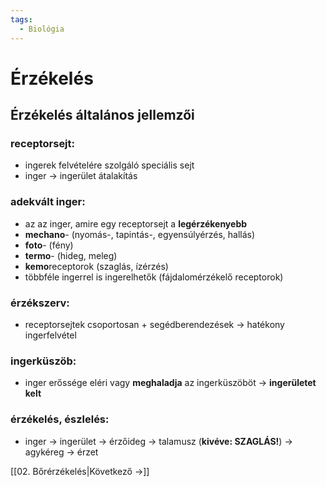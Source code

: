 ```yaml
---
tags:
  - Biológia
---
```


# Érzékelés

## Érzékelés általános jellemzői

### receptorsejt:

- ingerek felvételére szolgáló speciális sejt
 - inger $\to$ ingerület átalakítás
### adekvált inger:

- az az inger, amire egy receptorsejt a **legérzékenyebb**
- **mechano**- (nyomás-, tapintás-, egyensúlyérzés, hallás)
- **foto**- (fény)
- **termo**- (hideg, meleg)
- **kemo**receptorok (szaglás, ízérzés)
- többféle ingerrel is ingerelhetők (fájdalomérzékelő receptorok)
### érzékszerv:

- receptorsejtek csoportosan + segédberendezések $\to$ hatékony ingerfelvétel
### ingerküszöb:

- inger erőssége eléri vagy **meghaladja** az ingerküszöböt → **ingerületet kelt**
### érzékelés, észlelés:

- inger $\to$ ingerület $\to$ érzőideg $\to$ talamusz (**kivéve: SZAGLÁS!**) $\to$ agykéreg $\to$ érzet

[[02. Bőrérzékelés|Következő →]]